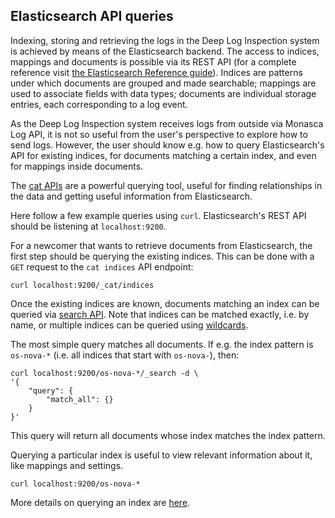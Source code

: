 ## Elasticsearch API queries
Indexing, storing and retrieving the logs in the Deep Log Inspection system is achieved by means of the Elasticsearch backend. The access to indices, mappings and documents is possible via its REST API (for a complete reference visit [the Elasticsearch Reference guide][1]). Indices are patterns under which documents are grouped and made searchable; mappings are used to associate fields with data types; documents are individual storage entries, each corresponding to a log event.

As the Deep Log Inspection system receives logs from outside via Monasca Log API, it is not so useful from the user's perspective to explore how to send logs. However, the user should know e.g. how to query Elasticsearch's API for existing indices, for documents matching a certain index, and even for mappings inside documents.

The [cat APIs][2] are a powerful querying tool, useful for finding relationships in the data and getting useful information from Elasticsearch.

Here follow a few example queries using `curl`. Elasticsearch's REST API should be listening at `localhost:9200`.

For a newcomer that wants to retrieve documents from Elasticsearch, the first step should be querying the existing indices. This can be done with a `GET` request to the `cat indices` API endpoint:

    curl localhost:9200/_cat/indices

Once the existing indices are known, documents matching an index can be queried via [search API][3]. Note that indices can be matched exactly, i.e. by name, or multiple indices can be queried using [wildcards][4].

The most simple query matches all documents. If e.g. the index pattern is `os-nova-*` (i.e. all indices that start with `os-nova-`), then:

    curl localhost:9200/os-nova-*/_search -d \
    '{
        "query": {
            "match_all": {}
        }
    }'

This query will return all documents whose index matches the index pattern.

Querying a particular index is useful to view relevant information about it, like mappings and settings.

    curl localhost:9200/os-nova-*

More details on querying an index are [here][5].

[1]:https://www.elastic.co/guide/en/elasticsearch/reference/5.x/index.html
[2]:https://www.elastic.co/guide/en/elasticsearch/reference/5.x/cat.html
[3]:https://www.elastic.co/guide/en/elasticsearch/reference/current/search-request-query.html
[4]:https://www.elastic.co/guide/en/elasticsearch/reference/5.x/multi-index.html
[5]:https://www.elastic.co/guide/en/elasticsearch/reference/5.x/indices-get-index.html
